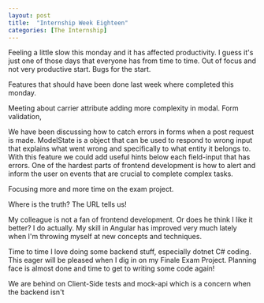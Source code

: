 ```yaml
---
layout: post
title:  "Internship Week Eighteen"
categories: [The Internship]
---
```


Feeling a little slow this monday and it has affected productivity. I guess it's just one of those days that everyone has from time to time.
Out of focus and not very productive start.
Bugs for the start.

Features that should have been done last week where completed this monday. 

Meeting about carrier attribute adding more complexity in modal. Form validation,

We have been discussing how to catch errors in forms when a post request is made.
ModelState is a object that can be used to respond to wrong input that explains what went wrong and specifically to what entity it belongs to. With this feature we could add useful hints below each field-input that has errors.
One of the hardest parts of frontend development is how to alert and inform the user on events that are crucial to complete complex tasks.


Focusing more and more time on the exam project.

Where is the truth? The URL tells us!

My colleague is not a fan of frontend development. Or does he think I like it better? I do actually. My skill in Angular has improved very much lately when I'm throwing myself at new concepts and techniques.

Time to time I love doing some backend stuff, especially dotnet C# coding. This eager will be pleased when I dig in on my Finale Exam Project. Planning face is almost done and time to get to writing some code again!

We are behind on Client-Side tests and mock-api which is a concern when the backend isn't

